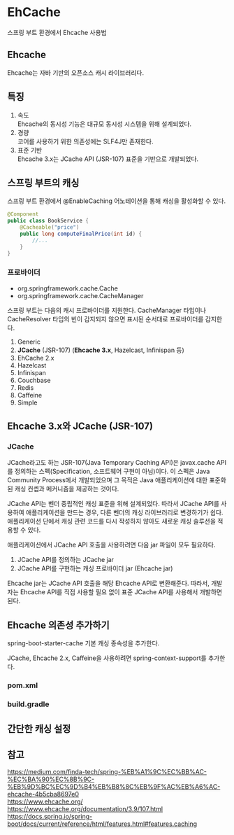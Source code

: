 # EhCache
스프링 부트 환경에서 Ehcache 사용법

## Ehcache
Ehcache는 자바 기반의 오픈소스 캐시 라이브러리다. 

## 특징
1. 속도  
  Ehcache의 동시성 기능은 대규모 동시성 시스템을 위해 설계되었다. 
2. 경량  
  코어를 사용하기 위한 의존성에는 SLF4J만 존재한다.
3. 표준 기반  
  Ehcache 3.x는 JCache API (JSR-107) 표준을 기반으로 개발되었다.

## 스프링 부트의 캐싱
스프링 부트 환경에서 @EnableCaching 어노테이션을 통해 캐싱을 활성화할 수 있다.

```java
@Component
public class BookService {
	@Cacheable("price")
	public long computeFinalPrice(int id) {
		//...
	}
}
```

### 프로바이더
- org.springframework.cache.Cache  
- org.springframework.cache.CacheManager  

스프링 부트는 다음의 캐시 프로바이더를 지원한다. CacheManager 타입이나 CacheResolver 타입의 빈이 감지되지 않으면 표시된 순서대로 프로바이더를 감지한다.

1. Generic
2. **JCache** (JSR-107) (**Ehcache 3.x**, Hazelcast, Infinispan 등)
3. EhCache 2.x
4. Hazelcast
5. Infinispan
6. Couchbase
7. Redis
8. Caffeine
9. Simple

## Ehcache 3.x와 JCache (JSR-107)

### JCache
JCache라고도 하는 JSR-107(Java Temporary Caching API)은 javax.cache API를 정의하는 스펙(Specification, 소프트웨어 구현이 아님)이다. 이 스펙은 Java Community Process에서 개발되었으며 그 목적은 Java 애플리케이션에 대한 표준화된 캐싱 컨셉과 메커니즘을 제공하는 것이다.  

JCache API는 벤더 중립적인 캐싱 표준을 위해 설계되었다. 따라서 JCache API를 사용하여 애플리케이션을 만드는 경우, 다른 벤더의 캐싱 라이브러리로 변경하기가 쉽다. 애플리케이션 단에서 캐싱 관련 코드를 다시 작성하지 않아도 새로운 캐싱 솔루션을 적용할 수 있다.  

애플리케이션에서 JCache API 호출을 사용하려면 다음 jar 파일이 모두 필요하다.

1. JCache API를 정의하는 JCache jar  
2. JCache API를 구현하는 캐싱 프로바이더 jar (Ehcache jar)  

Ehcache jar는 JCache API 호출을 해당 Ehcache API로 변환해준다. 따라서, 개발자는 Ehcache API를 직접 사용할 필요 없이 표준 JCache API를 사용해서 개발하면 된다.

## Ehcache 의존성 추가하기

spring-boot-starter-cache
기본 캐싱 종속성을 추가한다.

JCache, Ehcache 2.x, Caffeine을 사용하려면 spring-context-support를 추가한다.

### pom.xml

### build.gradle

## 간단한 캐싱 설정


## 참고
https://medium.com/finda-tech/spring-%EB%A1%9C%EC%BB%AC-%EC%BA%90%EC%8B%9C-%EB%9D%BC%EC%9D%B4%EB%B8%8C%EB%9F%AC%EB%A6%AC-ehcache-4b5cba8697e0  
https://www.ehcache.org/  
https://www.ehcache.org/documentation/3.9/107.html  
https://docs.spring.io/spring-boot/docs/current/reference/html/features.html#features.caching  
